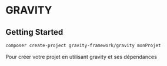 # GRAVITY
## Getting Started
```bash
composer create-project gravity-framework/gravity monProjet
```
Pour créer votre projet en utilisant gravity et ses dépendances
